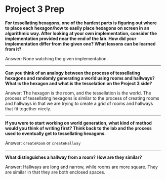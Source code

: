 # Project 3 Prep

**For tessellating hexagons, one of the hardest parts is figuring out where to place each hexagon/how to easily place hexagons on screen in an algorithmic way.
After looking at your own implementation, consider the implementation provided near the end of the lab.
How did your implementation differ from the given one? What lessons can be learned from it?**

Answer: None watching the given implementation.

-----

**Can you think of an analogy between the process of tessellating hexagons and randomly generating a world using rooms and hallways?
What is the hexagon and what is the tesselation on the Project 3 side?**

Answer: The hexagon is the room, and the tessellation is the world.
The process of tessellating hexagons is similar to the process of creating rooms and hallways in 
that we are trying to create a grid of rooms and hallways that fit together nicely.

-----
**If you were to start working on world generation, what kind of method would you think of writing first? 
Think back to the lab and the process used to eventually get to tessellating hexagons.**

Answer: `createRoom` or `createHallway`

-----
**What distinguishes a hallway from a room? How are they similar?**

Answer: Hallways are long and narrow, while rooms are more square. 
They are similar in that they are both enclosed spaces.
